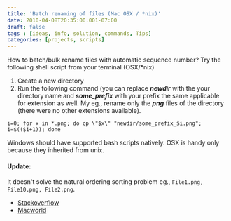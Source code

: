 ```yaml
---
title: 'Batch renaming of files (Mac OSX / *nix)'
date: 2010-04-08T20:35:00.001-07:00
draft: false
tags : [ideas, info, solution, commands, Tips]
categories: [projects, scripts]
---
```


How to batch/bulk rename files with automatic sequence number? Try the following shell script from your terminal (OSX/*nix)  
  
1. Create a new directory **_<newdir>_**  
2. Run the following command (you can replace _**newdir**_ with the your directory name and _**some_prefix**_ with your prefix the same applicable for extension as well. My eg., rename only the _**png**_ files of the directory (there were no other extensions available).  
  
`i=0; for x in *.png; do cp \"$x\" "newdir/some_prefix_$i.png"; i=$(($i+1)); done`  
  

Windows should have supported bash scripts natively. OSX is handy only because they inherited from unix.


#### Update:

It doesn't solve the natural ordering sorting problem eg., `File1.png, File10.png, File2.png`.

* [Stackoverflow](https://stackoverflow.com/a/7992921/240255)
* [Macworld](http://hints.macworld.com/article.php?story=20030724161328982)